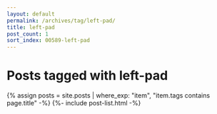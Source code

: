 ```yaml
---
layout: default
permalink: /archives/tag/left-pad/
title: left-pad
post_count: 1
sort_index: 00589-left-pad
---
```

<h1 class="page-heading">Posts tagged with left-pad</h1>
{% assign posts = site.posts | where_exp: "item", "item.tags contains page.title" -%}
{%- include post-list.html -%}
